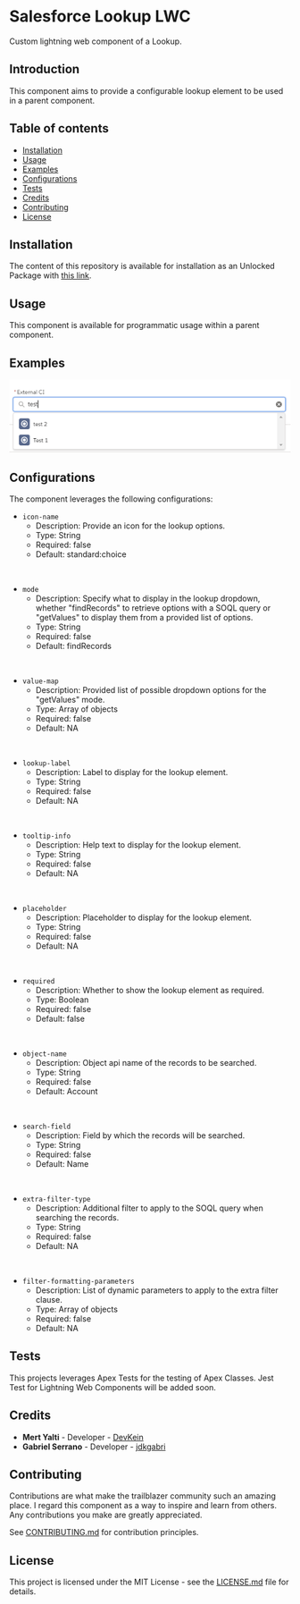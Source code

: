 # Salesforce Lookup LWC
Custom lightning web component of a Lookup.

## Introduction
This component aims to provide a configurable lookup element to be used in a parent component.

## Table of contents

- [Installation](#installation)
- [Usage](#usage)
- [Examples](#examples)
- [Configurations](#configurations)
- [Tests](#tests)
- [Credits](#credits)
- [Contributing](#contributing)
- [License](#license)

## Installation
The content of this repository is available for installation as an Unlocked Package with [this link](https://login.salesforce.com/packaging/installPackage.apexp?p0=04t1t000003Y8gsAAC).

## Usage
This component is available for programmatic usage within a parent component.

## Examples

![lookup](./img/lookup.PNG)

## Configurations

The component leverages the following configurations:

* `icon-name`
    - Description: Provide an icon for the lookup options.
    - Type: String
    - Required: false
    - Default: standard:choice

<p>&nbsp;</p>

* `mode`
    - Description: Specify what to display in the lookup dropdown, whether "findRecords" to retrieve options with a SOQL query or "getValues" to display them from a provided list of options.
    - Type: String
    - Required: false
    - Default: findRecords

<p>&nbsp;</p>

* `value-map`
    - Description: Provided list of possible dropdown options for the "getValues" mode.
    - Type: Array of objects
    - Required: false
    - Default: NA

<p>&nbsp;</p>

* `lookup-label`
    - Description: Label to display for the lookup element.
    - Type: String
    - Required: false
    - Default: NA

<p>&nbsp;</p>

* `tooltip-info`
    - Description: Help text to display for the lookup element.
    - Type: String
    - Required: false
    - Default: NA

<p>&nbsp;</p>

* `placeholder`
    - Description: Placeholder to display for the lookup element.
    - Type: String
    - Required: false
    - Default: NA

<p>&nbsp;</p>

* `required`
    - Description: Whether to show the lookup element as required.
    - Type: Boolean
    - Required: false
    - Default: false

<p>&nbsp;</p>

* `object-name`
    - Description: Object api name of the records to be searched.
    - Type: String
    - Required: false
    - Default: Account

<p>&nbsp;</p>

* `search-field`
    - Description: Field by which the records will be searched.
    - Type: String
    - Required: false
    - Default: Name

<p>&nbsp;</p>

* `extra-filter-type`
    - Description: Additional filter to apply to the SOQL query when searching the records.
    - Type: String
    - Required: false
    - Default: NA

<p>&nbsp;</p>

* `filter-formatting-parameters`
    - Description: List of dynamic parameters to apply to the extra filter clause.
    - Type: Array of objects
    - Required: false
    - Default: NA

## Tests
This projects leverages Apex Tests for the testing of Apex Classes. Jest Test for Lightning Web Components will be added soon.

## Credits

- **Mert Yalti** - Developer - [DevKein](https://github.com/DevKein)
- **Gabriel Serrano** - Developer - [jdkgabri](https://github.com/jdkgabri)

## Contributing
Contributions are what make the trailblazer community such an amazing place. I regard this component as a way to inspire and learn from others. Any contributions you make are greatly appreciated.

See [CONTRIBUTING.md](/CONTRIBUTING.md) for contribution principles.

## License
This project is licensed under the MIT License - see the [LICENSE.md](/LICENSE.md) file for details.

